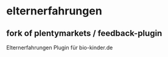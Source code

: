 # elternerfahrungen
## fork of plentymarkets / feedback-plugin

Elternerfahrungen Plugin für bio-kinder.de
